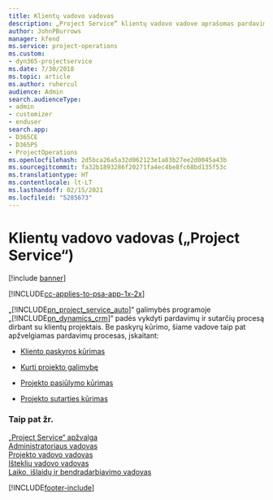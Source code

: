 ```yaml
---
title: Klientų vadovo vadovas
description: „Project Service“ klientų vadovo vadove aprašomas pardavimo ir sutarčių sudarymo procesas dirbant su klientų projektais
author: JohnPBurrows
manager: kfend
ms.service: project-operations
ms.custom:
- dyn365-projectservice
ms.date: 7/30/2018
ms.topic: article
ms.author: ruhercul
audience: Admin
search.audienceType:
- admin
- customizer
- enduser
search.app:
- D365CE
- D365PS
- ProjectOperations
ms.openlocfilehash: 2d5bca26a5a32d062123e1a83b27ee2d0045a43b
ms.sourcegitcommit: fa32b1893286f20271fa4ec4be8fc68bd135f53c
ms.translationtype: HT
ms.contentlocale: lt-LT
ms.lasthandoff: 02/15/2021
ms.locfileid: "5285673"
---
```

# <a name="account-manager-guide-project-service"></a>Klientų vadovo vadovas („Project Service“)

[!include [banner](../includes/psa-now-project-operations.md)]

[!INCLUDE[cc-applies-to-psa-app-1x-2x](../includes/cc-applies-to-psa-app-1x-2x.md)]

„[!INCLUDE[pn_project_service_auto](../includes/pn-project-service-auto.md)]“ galimybės programoje „[!INCLUDE[pn_dynamics_crm](../includes/pn-dynamics-crm.md)]“ padės vykdyti pardavimų ir sutarčių procesą dirbant su klientų projektais. Be paskyrų kūrimo, šiame vadove taip pat apžvelgiamas pardavimų procesas, įskaitant:  
  
-   [Kliento paskyros kūrimas](../psa/create-customer-account.md)  
  
-   [Kurti projekto galimybę](../psa/create-project-opportunity.md)  
  
-   [Projekto pasiūlymo kūrimas](../psa/create-project-quote.md)  
  
-   [Projekto sutarties kūrimas](../psa/create-project-contract.md)  
  
  
### <a name="see-also"></a>Taip pat žr.  
 [„Project Service“ apžvalga](../psa/overview.md)   
 [Administratoriaus vadovas](../psa/admin-guide.md)   
 [Projekto vadovo vadovas](../psa/project-manager-guide.md)   
 [Išteklių vadovo vadovas](../psa/resource-manager-guide.md)   
 [Laiko, išlaidų ir bendradarbiavimo vadovas](../psa/time-expense-collaboration-guide.md)


[!INCLUDE[footer-include](../includes/footer-banner.md)]